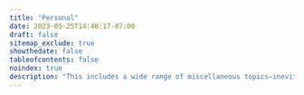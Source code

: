 ```yaml
---
title: "Personal"
date: 2023-05-25T14:48:17-07:00
draft: false
sitemap_exclude: true
showthedate: false
tableofcontents: false
noindex: true
description: "This includes a wide range of miscellaneous topics—inevitably inducing an impression of boundless eclecticism."
---
```

